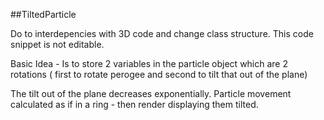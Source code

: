 ##TiltedParticle

Do to interdepencies with 3D code and change class structure. This code snippet is not editable. 

Basic Idea - Is to store 2 variables in the particle object which are 2 rotations ( first to rotate perogee and second to tilt that out of the plane) 

The tilt out of the plane decreases exponentially. Particle movement calculated as if in a ring - then render displaying them tilted.
